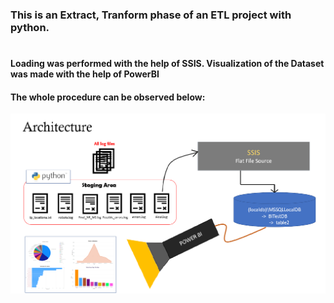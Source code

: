 ### This is an Extract, Tranform phase of an ETL project with python. 
#
#### Loading was performed with the help of SSIS. Visualization of the Dataset was made with the help of PowerBI

#### The whole procedure can be observed below:

![image](ETL_Architecture.png)
#
